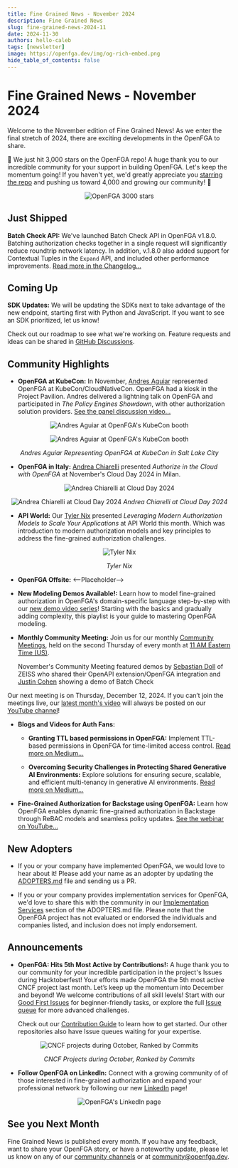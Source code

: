 ```yaml
---
title: Fine Grained News - November 2024
description: Fine Grained News
slug: fine-grained-news-2024-11
date: 2024-11-30
authors: hello-caleb
tags: [newsletter]
image: https://openfga.dev/img/og-rich-embed.png
hide_table_of_contents: false
---
```

# Fine Grained News - November 2024

Welcome to the November edition of Fine Grained News! As we enter the final stretch of 2024, there are exciting developments in the OpenFGA to share.

🌟 We just hit 3,000 stars on the OpenFGA repo! A huge thank you to our incredible community for your support in building OpenFGA. Let's keep the momentum going! If you haven't yet, we'd greatly appreciate you [starring the repo](https://github.com/openfga/openfga) and pushing us toward 4,000 and growing our community! 🌟
  <p align="center">
  <img src="../static/img/blog/fgn-2024-11-stars.png" alt="OpenFGA 3000 stars" />
</p>

## Just Shipped

**Batch Check API:**  We've launched Batch Check API in OpenFGA v1.8.0. Batching authorization checks together in a single request will significantly reduce roundtrip network latency. In addition, v.1.8.0 also added support for Contextual Tuples in the `Expand` API, and included other performance improvements. [Read more in the Changelog...](https://github.com/openfga/openfga/compare/v1.7.0...v1.8.0)

## Coming Up

**SDK Updates:** We will be updating the SDKs next to take advantage of the new endpoint, starting first with Python and JavaScript. If you want to see an SDK prioritized, let us know!

Check out our roadmap to see what we're working on. Feature requests and ideas can be shared in [GitHub Discussions](https://github.com/orgs/openfga/discussions).

## Community Highlights

* **OpenFGA at KubeCon:** In November, [Andres Aguiar](https://www.linkedin.com/in/andresaguiar/) represented OpenFGA at KubeCon/CloudNativeCon. OpenFGA had a kiosk in the Project Pavilion. Andres delivered a lightning talk on OpenFGA and participated in *The Policy Engines Showdown*, with other authorization solution providers. [See the panel discussion video...](https://www.youtube.com/watch?v=AVA32aYObRE)
<p align="center">
  <img src="../static/img/blog/fgn-2024-11-kubecon1.jpg" alt="Andres Aguiar at OpenFGA's KubeCon booth" />
</p>
 <p align="center">
  <img src="../static/img/blog/fgn-2024-11-kubecon2.jpg" alt="Andres Aguiar at OpenFGA's KubeCon booth" />
</p>
<p align="center">
  <em>Andres Aguiar Representing OpenFGA at KubeCon in Salt Lake City</em>
</p>

* **OpenFGA in Italy:** [Andrea Chiarelli](https://www.linkedin.com/in/andreachiarelli/) presented *Authorize in the Cloud with OpenFGA* at November's Cloud Day 2024 in Milan. 
<p align="center">
  <img src="../static/img/blog/fgn-2024-11-andrea-chiarelli1.png" alt="Andrea Chiarelli at Cloud Day 2024" />
</p>
<p align="center">
  <img src="../static/img/blog/fgn-2024-11-andrea-chiarelli2.png" alt="Andrea Chiarelli at Cloud Day 2024" />
  <em>Andrea Chiarelli at Cloud Day 2024</em>
</p>

* **API World:** Our [Tyler Nix](https://www.linkedin.com/in/tylernix/) presented *Leveraging Modern Authorization Models to Scale Your Applications* at API World this month. Which was introduction to modern authorization models and key principles to address the fine-grained authorization challenges.
<p align="center">
  <img src="../static/img/blog/fgn-2024-11-tyler-nix.jpeg" alt="Tyler Nix" />
</p>
<p align="center">
  <em>Tyler Nix</em>

* **OpenFGA Offsite:**  <--Placeholder--> 	<!-- Add team photo(s)and community members photos-->

* **New Modeling Demos Available!:** Learn how to model fine-grained authorization  in OpenFGA's domain-specific language step-by-step with our [new demo video series](https://www.youtube.com/playlist?list=PLUR5l-oTFZqWaDdhEOVt_IfPOIbKo1Ypt)! Starting with the basics and gradually adding complexity, this playlist is your guide to mastering OpenFGA modeling.

* **Monthly Community Meeting:** Join us for our monthly [Community Meetings](https://github.com/openfga/community/blob/main/community-meetings.md#:~:text=OpenFGA%20Community%20Meetings), held on the second Thursday of every month at [11 AM Eastern Time (US)](https://www.worldtimebuddy.com/?qm=1&lid=12,100,5,6,8&h=5&sln=11-12&hf=1). 

  November's Community Meeting featured demos by [Sebastian Doll](https://www.linkedin.com/in/katallaxie/) of ZEISS who shared their OpenAPI extension/OpenFGA integration and [Justin Cohen](https://www.linkedin.com/in/justincoh/) showing a demo of Batch Check  

Our next meeting is on Thursday, December 12, 2024. If you can’t join the meetings live, our [latest month's video](https://youtu.be/4MGF4rTzhbA?si=iGcoZTw8T99E0LKs) will always be posted on our [YouTube channel](https://www.youtube.com/@OpenFGA)! 

* **Blogs and Videos for Auth Fans:**  
  * **Granting TTL based permissions in OpenFGA:** Implement TTL-based permissions in OpenFGA for time-limited access control. [Read more on Medium...](https://medium.com/@shruti1810/granting-ttl-based-permissions-in-openfga-2ed2073931c3)

  * **Overcoming Security Challenges in Protecting Shared Generative AI Environments:** Explore solutions for ensuring secure, scalable, and efficient multi-tenancy in generative AI environments. [Read more on Medium...](https://towardsdatascience.com/overcoming-security-challenges-in-protecting-shared-generative-ai-environments-1ffb27da1bde)

* **Fine-Grained Authorization for Backstage using OpenFGA:** Learn how OpenFGA enables dynamic fine-grained authorization in Backstage through ReBAC models and seamless policy updates. [See the webinar on YouTube...](https://www.youtube.com/watch?v=wWFbLPvwOyQ)


## New Adopters

* If you or your company have implemented OpenFGA, we would love to hear about it! Please add your name as an adopter by updating the [ADOPTERS.md](https://github.com/openfga/community/blob/main/ADOPTERS.md#companiesprojects-using-openfga-in-production) file and sending us a PR.

* If you or your company provides implementation services for OpenFGA, we'd love to share this with the community in our [Implementation Services](https://github.com/openfga/community/blob/main/ADOPTERS.md#companies-offering-openfga-implementation-services) section of the ADOPTERS.md file. Please note that the OpenFGA project has not evaluated or endorsed the individuals and companies listed, and inclusion does not imply endorsement.

## Announcements

* **OpenFGA: Hits 5th Most Active by Contributions!:** A huge thank you to our community for your incredible participation in the project's Issues during Hacktoberfest! Your efforts made OpenFGA the 5th most active CNCF project last month. 
  Let’s keep up the momentum into December and beyond! We welcome contributions of all skill levels! Start with our [Good First Issues](https://github.com/openfga/openfga/issues?q=is%3Aissue+is%3Aopen+label%3A%22good+first+issue%22) for beginner-friendly tasks, or explore the full [Issue queue](https://github.com/openfga/openfga/issues) for more advanced challenges. 

  Check out our [Contribution Guide](https://github.com/openfga/.github/blob/main/CONTRIBUTING.md) to learn how to get started. Our other repositories also have Issue queues waiting for your expertise. 
<p align="center">
  <img src="../static/img/blog/fgn-2024-11-open-fga-ranks-5th.jpeg" alt="CNCF projects during October, Ranked by Commits" />
  </p>
  <p align="center">
  <em>CNCF Projects during October, Ranked by Commits</em>
</p>

* **Follow OpenFGA on LinkedIn:** Connect with a growing community of of those interested in fine-grained authorization and expand your professional network by following our new [LinkedIn](http://linkedin.com/company/openfga) page!
<p align="center">
  <img src="../static/img/blog/fgn-2024-11-linkedin.png" alt="OpenFGA's LinkedIn page" />
</p>

## See you Next Month

Fine Grained News is published every month. If you have any feedback, want to share your OpenFGA story, or have a noteworthy update, please let us know on any of our [community channels](https://openfga.dev/community) or at [community@openfga.dev](mailto:community@openfga.dev).